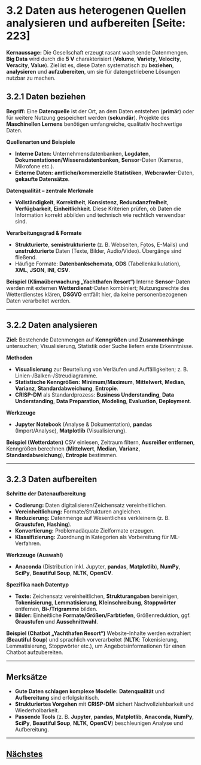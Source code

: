 # 3.2 Daten aus heterogenen Quellen analysieren und aufbereiten [Seite: 223]

**Kernaussage:** Die Gesellschaft erzeugt rasant wachsende Datenmengen. **Big Data** wird durch die **5 V** charakterisiert (**Volume**, **Variety**, **Velocity**, **Veracity**, **Value**). Ziel ist es, diese Daten systematisch zu **beziehen**, **analysieren** und **aufzubereiten**, um sie für datengetriebene Lösungen nutzbar zu machen. 

## 3.2.1 Daten beziehen

**Begriff:** Eine **Datenquelle** ist der Ort, an dem Daten entstehen (**primär**) oder für weitere Nutzung gespeichert werden (**sekundär**). Projekte des **Maschinellen Lernens** benötigen umfangreiche, qualitativ hochwertige Daten. 

**Quellenarten und Beispiele**

* **Interne Daten:** Unternehmensdatenbanken, **Logdaten**, **Dokumentationen/Wissensdatenbanken**, **Sensor**-Daten (Kameras, Mikrofone etc.). 
* **Externe Daten:** **amtliche/kommerzielle Statistiken**, **Webcrawler**-Daten, **gekaufte Datensätze**. 

**Datenqualität – zentrale Merkmale**

* **Vollständigkeit**, **Korrektheit**, **Konsistenz**, **Redundanzfreiheit**, **Verfügbarkeit**, **Einheitlichkeit**. Diese Kriterien prüfen, ob Daten die Information korrekt abbilden und technisch wie rechtlich verwendbar sind. 

**Verarbeitungsgrad & Formate**

* **Strukturierte**, **semistrukturierte** (z. B. Webseiten, Fotos, E-Mails) und **unstrukturierte** Daten (Texte, Bilder, Audio/Video). Übergänge sind fließend.
* Häufige Formate: **Datenbankschemata**, **ODS** (Tabellenkalkulation), **XML**, **JSON**, **INI**, **CSV**. 

**Beispiel (Klimaüberwachung „Yachthafen Resort“)**
Interne **Sensor**-Daten werden mit externen **Wetterdienst**-Daten kombiniert; Nutzungsrechte des Wetterdienstes klären, **DSGVO** entfällt hier, da keine personenbezogenen Daten verarbeitet werden. 

---

## 3.2.2 Daten analysieren

**Ziel:** Bestehende Datenmengen auf **Kenngrößen** und **Zusammenhänge** untersuchen; Visualisierung, Statistik oder Suche liefern erste Erkenntnisse. 

**Methoden**

* **Visualisierung** zur Beurteilung von Verläufen und Auffälligkeiten; z. B. Linien-/Balken-/Streudiagramme. 
* **Statistische Kenngrößen:** **Minimum/Maximum**, **Mittelwert**, **Median**, **Varianz**, **Standardabweichung**, **Entropie**. 
* **CRISP-DM** als Standardprozess: **Business Understanding**, **Data Understanding**, **Data Preparation**, **Modeling**, **Evaluation**, **Deployment**. 

**Werkzeuge**

* **Jupyter Notebook** (Analyse & Dokumentation), **pandas** (Import/Analyse), **Matplotlib** (Visualisierung). 

**Beispiel (Wetterdaten)**
CSV einlesen, Zeitraum filtern, **Ausreißer entfernen**, Kenngrößen berechnen (**Mittelwert**, **Median**, **Varianz**, **Standardabweichung**), **Entropie** bestimmen. 

---

## 3.2.3 Daten aufbereiten

**Schritte der Datenaufbereitung**

* **Codierung:** Daten digitalisieren/Zeichensatz vereinheitlichen. 
* **Vereinheitlichung:** Formate/Strukturen angleichen. 
* **Reduzierung:** Datenmenge auf Wesentliches verkleinern (z. B. **Graustufen**, **Hashing**). 
* **Konvertierung:** Problemadäquate Zielformate erzeugen. 
* **Klassifizierung:** Zuordnung in Kategorien als Vorbereitung für ML-Verfahren. 

**Werkzeuge (Auswahl)**

* **Anaconda** (Distribution inkl. Jupyter, **pandas**, **Matplotlib**), **NumPy**, **SciPy**, **Beautiful Soup**, **NLTK**, **OpenCV**. 

**Spezifika nach Datentyp**

* **Texte:** Zeichensatz vereinheitlichen, **Strukturangaben** bereinigen, **Tokenisierung**, **Lemmatisierung**, **Kleinschreibung**, **Stoppwörter** entfernen, **Bi-/Trigramme** bilden. 
* **Bilder:** Einheitliche **Formate/Größen/Farbtiefen**, Größenreduktion, ggf. **Graustufen** und **Ausschnittwahl**. 

**Beispiel (Chatbot „Yachthafen Resort“)**
Website-Inhalte werden extrahiert (**Beautiful Soup**) und sprachlich vorverarbeitet (**NLTK**: Tokenisierung, Lemmatisierung, Stoppwörter etc.), um Angebotsinformationen für einen Chatbot aufzubereiten. 

---

## Merksätze

* **Gute Daten schlagen komplexe Modelle:** **Datenqualität** und **Aufbereitung** sind erfolgskritisch. 
* **Strukturiertes Vorgehen** mit **CRISP-DM** sichert Nachvollziehbarkeit und Wiederholbarkeit. 
* **Passende Tools** (z. B. **Jupyter**, **pandas**, **Matplotlib**, **Anaconda**, **NumPy**, **SciPy**, **Beautiful Soup**, **NLTK**, **OpenCV**) beschleunigen Analyse und Aufbereitung.

---

## [Nächstes](./3.2.1_Daten_beziehen.md)